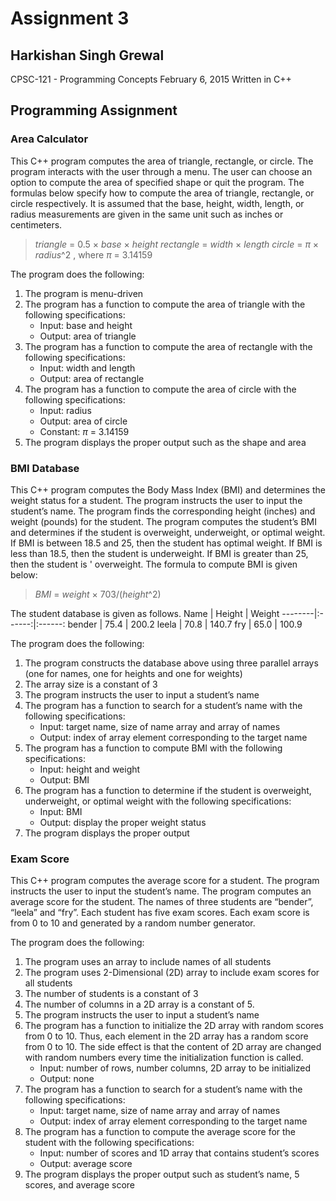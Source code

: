 # Assignment 3

## Harkishan Singh Grewal

CPSC-121 - Programming Concepts
February 6, 2015
Written in C++

## Programming Assignment

### Area Calculator
This C++ program computes the area of triangle, rectangle, or circle. The
program interacts with the user through a menu. The user can choose an option
to compute the area of specified shape or quit the program. The formulas below
specify how to compute the area of triangle, rectangle, or circle respectively.
It is assumed that the base, height, width, length, or radius measurements are
given in the same unit such as inches or centimeters.
  > *triangle* = 0.5 × *base* × *height*
  > *rectangle* = *width* × *length*
  > *circle* = *π* × *radius*^2 , where *π* = 3.14159

The program does the following:
  1. The program is menu-driven
  2. The program has a function to compute the area of triangle with the
    following specifications:
      - Input: base and height
      - Output: area of triangle
  3. The program has a function to compute the area of rectangle with the
    following specifications:
      - Input: width and length
      - Output: area of rectangle
  4. The program has a function to compute the area of circle with the
    following specifications:
      - Input: radius
      - Output: area of circle
      - Constant: *π* = 3.14159
  5. The program displays the proper output such as the shape and area

### BMI Database
This C++ program computes the Body Mass Index (BMI) and determines the weight
status for a student. The program instructs the user to input the student’s
name. The program finds the corresponding height (inches) and weight (pounds)
for the student. The program computes the student’s BMI and determines if the
student is overweight, underweight, or optimal weight. If BMI is between 18.5
and 25, then the student has optimal weight. If BMI is less than 18.5, then
the student is underweight. If BMI is greater than 25, then the student is '
overweight. The formula to compute BMI is given below:
  > *BMI* = *weight* × 703/(*height*^2)

The student database is given as follows.
  Name  | Height | Weight
--------|:------:|:------:
bender  |  75.4  | 200.2
leela   |  70.8  | 140.7
fry     |  65.0  | 100.9

The program does the following:
  1. The program constructs the database above using three parallel arrays
    (one for names, one for heights and one for weights)
  2. The array size is a constant of 3
  3. The program instructs the user to input a student’s name
  4. The program has a function to search for a student’s name with the
    following specifications:
      - Input: target name, size of name array and array of names
      - Output: index of array element corresponding to the target name
  5. The program has a function to compute BMI with the following
    specifications:
      - Input: height and weight
      - Output: BMI
  6. The program has a function to determine if the student is overweight,
    underweight, or optimal weight with the following specifications:
      - Input: BMI
      - Output: display the proper weight status
  7. The program displays the proper output

### Exam Score
This C++ program computes the average score for a student. The program
instructs the user to input the student’s name. The program computes an
average score for the student. The names of three students are “bender”,
“leela” and “fry”. Each student has five exam scores. Each exam score is
from 0 to 10 and generated by a random number generator.

The program does the following:
  1. The program uses an array to include names of all students
  2. The program uses 2-Dimensional (2D) array to include exam scores for all
    students
  3. The number of students is a constant of 3
  4. The number of columns in a 2D array is a constant of 5.
  5. The program instructs the user to input a student’s name
  6. The program has a function to initialize the 2D array with random scores
    from 0 to 10. Thus, each element in the 2D array has a random score from
    0 to 10. The side effect is that the content of 2D array are changed with
    random numbers every time the initialization function is called.
      - Input: number of rows, number columns, 2D array to be initialized
      - Output: none
  7. The program has a function to search for a student’s name with the
    following specifications:
      - Input: target name, size of name array and array of names
      - Output: index of array element corresponding to the target name
  8. The program has a function to compute the average score for the student
    with the following specifications:
      - Input: number of scores and 1D array that contains student’s scores
      - Output: average score
  9. The program displays the proper output such as student’s name, 5 scores,
    and average score
